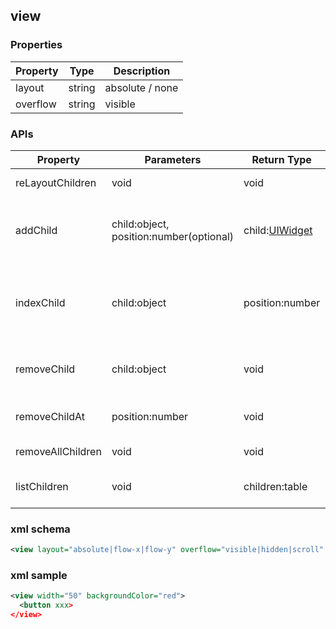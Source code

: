 ## view

### Properties
| Property      | Type          | Description   |
| ------------- | ------------- | ------------- |
| layout | string | absolute / none |
| overflow | string | visible | hidden | scroll |

### APIs
| Property      | Parameters    | Return Type   | Description   |
| ------------- | ------------- | ------------- | ------------- |
| reLayoutChildren | void | void | relayout all child items |
| addChild | child:object, position:number(optional) | child:[UIWidget](uiwidget.md) | add a child model or widget inside this view |
| indexChild | child:object | position:number | find position of a child, child could be id/widget |
| removeChild | child:object | void | remove a child, child could be id/widget |
| removeChildAt | position:number | void | remove a child at position |
| removeAllChildren | void | void | remove all children |
| listChildren | void | children:table | get the list of all children |

### xml schema
```xml
<view layout="absolute|flow-x|flow-y" overflow="visible|hidden|scroll" >
```

### xml sample
```xml
<view width="50" backgroundColor="red">
  <button xxx>
</view>
```
